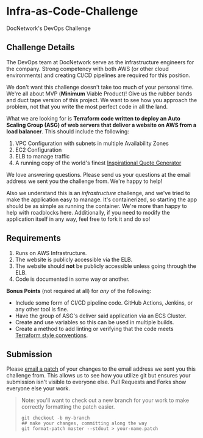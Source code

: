 # Infra-as-Code-Challenge
DocNetwork's DevOps Challenge

## Challenge Details
The DevOps team at DocNetwork serve as the infrastructure engineers for the company. Strong competency with both AWS (or other cloud environments) and creating CI/CD pipelines are required for this position.

We don't want this challenge doesn't take too much of your personal time. We're all about MVP (**Minimum** Viable Product)! Give us the rubber bands and duct tape version of this project. We want to see how you approach the problem, not that you write the most perfect code in all the land.

What we are looking for is **Terraform code written to deploy an Auto Scaling Group (ASG) of web servers that deliver a website on AWS from a load balancer**. This should include the following:
1. VPC Configuration with subnets in multiple Availability Zones
2. EC2 Configuration
3. ELB to manage traffic
4. A running copy of the world's finest [Inspirational Quote Generator](https://github.com/docnetwork/InspirationalQuoteGenerator)

We love answering questions. Please send us your questions at the email address we sent you the challenge from. We're happy to help!

Also we understand this is an *infrastructure* challenge, and we've tried to make the application easy to manage. It's containerized, so starting the app should be as simple as running the container. We're more than happy to help with roadblocks here. Additionally, if you need to modify the application itself in any way, feel free to fork it and do so!

## Requirements
1. Runs on AWS Infrastructure.
2. The website is publicly accessible via the ELB.
3. The website should **not** be publicly accessible unless going through the ELB.
4. Code is documented in some way or another.

**Bonus Points** (not required at all) for *any* of the following:
* Include some form of CI/CD pipeline code. GitHub Actions, Jenkins, or any other tool is fine.
* Have the group of ASG's deliver said application via an ECS Cluster.
* Create and use variables so this can be used in multiple builds.
* Create a method to add linting or verifying that the code meets [Terraform style conventions](https://www.terraform.io/docs/language/syntax/style.html).

## Submission
Please [email a patch](https://thoughtbot.com/blog/send-a-patch-to-someone-using-git-format-patch) of your changes to the email address we sent you this challenge from. This allows us to see how you utilize git but ensures your submission isn't visible to everyone else. Pull Requests and Forks show everyone else your work.
> Note: you'll want to check out a new branch for your work to make correctly formatting the patch easier.
> ```
> git checkout -b my-branch
> ## make your changes, committing along the way
> git format-patch master --stdout > your-name.patch
> ```
